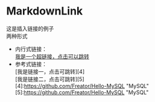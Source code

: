 # MarkdownLink
这是插入链接的例子  
两种形式  
 + 内行式链接：  
[我是一个超链接，点击可以跳转](https://github.com/Freator/Hello-MySQL)  
 + 参考式链接：  
[我是链接一，点击可跳转][4]  
[我是链接二，点击可跳转][5]  
[4]:https://github.com/Freator/Hello-MySQL "MySQL"
[5]:https://github.com/Freator/Hello-MySQL "MySQL"